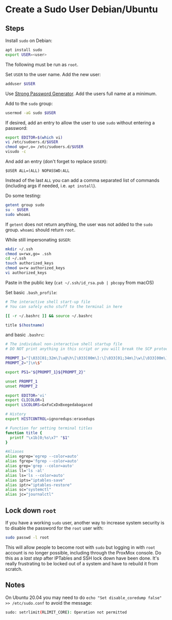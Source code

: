 # Create a Sudo User Debian/Ubuntu

## Steps

Install `sudo` on Debian:

```sh
apt install sudo
export USER=<user>
```

The following must be run as `root`.

Set `USER` to the user name.  Add the new user:

```sh
adduser $USER
```

Use [Strong Password Generator](https://strongpasswordgenerator.com/).  Add the users full name at a minimum.

Add to the `sudo` group:

```sh
usermod -aG sudo $USER
```

If desired, add an entry to allow the user to use `sudo` without entering a password:

```sh
export EDITOR=$(which vi)
vi /etc/sudoers.d/$USER
chmod ug=r,o= /etc/sudoers.d/$USER
visudo -c
```

And add an entry (don't forget to replace `$USER`):

```sudo
$USER ALL=(ALL) NOPASSWD:ALL
```

Instead of the last `ALL` you can add a comma separated list of commands (including args if needed, i.e. `apt install`).

Do some testing:

```sh
getent group sudo
su - $USER
sudo whoami
```

If `getent` does not return anything, the user was not added to the `sudo` group.  `whoami` should return `root`.

While still impersonating `$USER`:

```bash
mkdir ~/.ssh
chmod u=rwx,go= .ssh
cd ~/.ssh
touch authorized_keys
chmod u=rw authorized_keys
vi authorized_keys
```

Paste in the public key (`cat ~/.ssh/id_rsa.pub | pbcopy` from macOS)

Set basic `.bash_profile`:

```bash
# The interactive shell start-up file
# You can safely echo stuff to the terminal in here

[[ -r ~/.bashrc ]] && source ~/.bashrc

title $(hostname)
```

and basic `.bashrc`:

```bash
# The individual non-interactive shell startup file
# DO NOT print anything in this script or you will break the SCP protocol

PROMPT_1="[\033[01;32m\]\u@\h\[\033[00m\]:\[\033[01;34m\]\w\[\033[00m\]"
PROMPT_2="]\n\$"

export PS1="${PROMPT_1}${PROMPT_2}"

unset PROMPT_1
unset PROMPT_2

export EDITOR='vi'
export CLICOLOR=1
export LSCOLORS=GxFxCxDxBxegedabagaced

# History
export HISTCONTROL=ignoredups:erasedups

# Function for setting terminal titles
function title {
  printf "\x1b]0;%s\x7" "$1"
}

#Aliases
alias egrep='egrep --color=auto'
alias fgrep='fgrep --color=auto'
alias grep='grep --color=auto'
alias ll='ls -al'
alias ls='ls --color=auto'
alias ipts="iptables-save"
alias iptr="iptables-restore"
alias sc="systemctl"
alias jc="journalctl"
```

## Lock down `root`

If you have a working `sudo` user, another way to increase system security is to disable the password for the `root` user with:

```sh
sudo passwd -l root
```

This will allow people to become root with `sudo` but logging in with `root` account is no longer possible, including through the ProxMox console.  Do this as a _last step_ after IPTables and SSH lock down have been done.  It's really frustrating to be locked out of a system and have to rebuild it from scratch.

## Notes

On Ubuntu 20.04 you may need to do `echo "Set disable_coredump false" >> /etc/sudo.conf` to avoid the message:

```bash
sudo: setrlimit(RLIMIT_CORE): Operation not permitted
```

